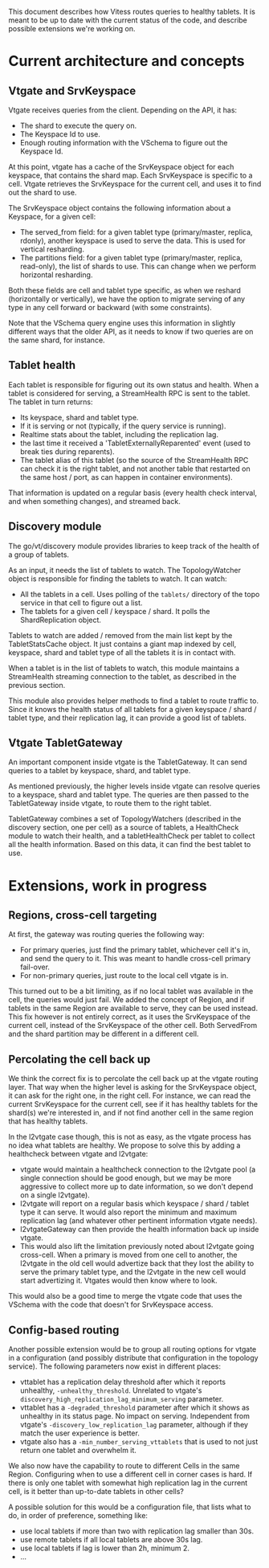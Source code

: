 This document describes how Vitess routes queries to healthy tablets. It is
meant to be up to date with the current status of the code, and describe
possible extensions we're working on.

# Current architecture and concepts

## Vtgate and SrvKeyspace

Vtgate receives queries from the client. Depending on the API, it has:

* The shard to execute the query on.
* The Keyspace Id to use.
* Enough routing information with the VSchema to figure out the Keyspace Id.

At this point, vtgate has a cache of the SrvKeyspace object for each keyspace,
that contains the shard map. Each SrvKeyspace is specific to a cell. Vtgate
retrieves the SrvKeyspace for the current cell, and uses it to find out the
shard to use.

The SrvKeyspace object contains the following information about a Keyspace, for
a given cell:

* The served_from field: for a given tablet type (primary/master, replica, rdonly),
  another keyspace is used to serve the data. This is used for vertical
  resharding.
* The partitions field: for a given tablet type (primary/master, replica, read-only),
  the list of shards to use. This can change when we perform horizontal
  resharding.

Both these fields are cell and tablet type specific, as when we reshard
(horizontally or vertically), we have the option to migrate serving of any type
in any cell forward or backward (with some constraints).

Note that the VSchema query engine uses this information in slightly different
ways that the older API, as it needs to know if two queries are on the same
shard, for instance.

## Tablet health

Each tablet is responsible for figuring out its own status and health. When a
tablet is considered for serving, a StreamHealth RPC is sent to the tablet. The
tablet in turn returns:

* Its keyspace, shard and tablet type.
* If it is serving or not (typically, if the query service is running).
* Realtime stats about the tablet, including the replication lag.
* the last time it received a 'TabletExternallyReparented' event (used to break
  ties during reparents).
* The tablet alias of this tablet (so the source of the StreamHealth RPC can
  check it is the right tablet, and not another table that restarted on the same
  host / port, as can happen in container environments).
  
That information is updated on a regular basis (every health check interval, and
when something changes), and streamed back.

## Discovery module

The go/vt/discovery module provides libraries to keep track of the health of a
group of tablets.

As an input, it needs the list of tablets to watch. The TopologyWatcher object
is responsible for finding the tablets to watch. It can watch:

* All the tablets in a cell. Uses polling of the `tablets/` directory of the
  topo service in that cell to figure out a list.
* The tablets for a given cell / keyspace / shard. It polls the ShardReplication
  object.

Tablets to watch are added / removed from the main list kept by the
TabletStatsCache object. It just contains a giant map indexed by cell, keyspace,
shard and tablet type of all the tablets it is in contact with.

When a tablet is in the list of tablets to watch, this module maintains a
StreamHealth streaming connection to the tablet, as described in the previous
section.

This module also provides helper methods to find a tablet to route traffic
to. Since it knows the health status of all tablets for a given keyspace / shard
/ tablet type, and their replication lag, it can provide a good list of tablets.

## Vtgate TabletGateway

An important component inside vtgate is the TabletGateway. It can send
queries to a tablet by keyspace, shard, and tablet type.

As mentioned previously, the higher levels inside vtgate can resolve queries to
a keyspace, shard and tablet type. The queries are then passed to the TabletGateway inside vtgate,
to route them to the right tablet.

TabletGateway combines a set of TopologyWatchers (described in the
discovery section, one per cell) as a source of tablets, a HealthCheck module
to watch their health, and a tabletHealthCheck per tablet to collect all the health
information. Based on this data, it can find the best tablet to use.
  
# Extensions, work in progress

## Regions, cross-cell targeting

At first, the gateway was routing queries the following way:

* For primary queries, just find the primary tablet, whichever cell it's in, and
  send the query to it. This was meant to handle cross-cell primary fail-over.
* For non-primary queries, just route to the local cell vtgate is in.

This turned out to be a bit limiting, as if no local tablet was available in the
cell, the queries would just fail. We added the concept of Region, and if
tablets in the same Region are available to serve, they can be used instead.
This fix however is not entirely correct, as it uses the SrvKeyspace of the
current cell, instead of the SrvKeyspace of the other cell. Both ServedFrom and
the shard partition may be different in a different cell.

## Percolating the cell back up

We think the correct fix is to percolate the cell back up at the vtgate routing
layer. That way when the higher level is asking for the SrvKeyspace object, it
can ask for the right one, in the right cell. For instance, we can read the
current SrvKeyspace for the current cell, see if it has healthy tablets for the
shard(s) we're interested in, and if not find another cell in the same region
that has healthy tablets.

In the l2vtgate case though, this is not as easy, as the vtgate process has no
idea what tablets are healthy. We propose to solve this by adding a healthcheck
between vtgate and l2vtgate:

* vtgate would maintain a healthcheck connection to the l2vtgate pool (a single
  connection should be good enough, but we may be more aggressive to collect
  more up to date information, so we don't depend on a single l2vtgate).
* l2vtgate will report on a regular basis which keyspace / shard / tablet type
  it can serve. It would also report the minimum and maximum replication lag
  (and whatever other pertinent information vtgate needs).
* l2vtgateGateway can then provide the health information back up inside vtgate.
* This would also lift the limitation previously noted about l2vtgate going
  cross-cell. When a primary is moved from one cell to another, the l2vtgate in
  the old cell would advertize back that they lost the ability to serve the
  primary tablet type, and the l2vtgate in the new cell would start advertizing
  it. Vtgates would then know where to look.

This would also be a good time to merge the vtgate code that uses the VSchema
with the code that doesn't for SrvKeyspace access.

## Config-based routing

Another possible extension would be to group all routing options for vtgate in a
configuration (and possibly distribute that configuration in the topology
service). The following parameters now exist in different places:

* vttablet has a replication delay threshold after which it reports
  unhealthy, `-unhealthy_threshold`. Unrelated to vtgate's
  `discovery_high_replication_lag_minimum_serving` parameter.
* vttablet has a `-degraded_threshold` parameter after which it shows as
  unhealthy in its status page. No impact on serving. Independent from vtgate's
  `-discovery_low_replication_lag` parameter, although if they match the user
  experience is better.
* vtgate also has a `-min_number_serving_vttablets` that is used to not just
  return one tablet and overwhelm it.

We also now have the capability to route to different Cells in the same
Region. Configuring when to use a different cell in corner cases is hard. If
there is only one tablet with somewhat high replication lag in the current cell,
is it better than up-to-date tablets in other cells?

A possible solution for this would be a configuration file, that lists what to
do, in order of preference, something like:

* use local tablets if more than two with replication lag smaller than 30s.
* use remote tablets if all local tablets are above 30s lag.
* use local tablets if lag is lower than 2h, minimum 2.
* ...
